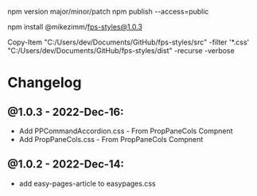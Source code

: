 npm version major/minor/patch
npm publish --access=public

npm install @mikezimm/fps-styles@1.0.3

Copy-Item "C:/Users/dev/Documents/GitHub/fps-styles/src"  -filter '*.css' "C:/Users/dev/Documents/GitHub/fps-styles/dist" -recurse -verbose

# Changelog

## @1.0.3 - 2022-Dec-16:
- Add PPCommandAccordion.css - From PropPaneCols Compnent
- Add PropPaneCols.css - From PropPaneCols Compnent

## @1.0.2 - 2022-Dec-14:
- add easy-pages-article to easypages.css
